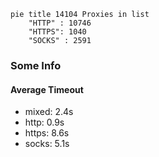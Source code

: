 
```mermaid
pie title 14104 Proxies in list
    "HTTP" : 10746
    "HTTPS": 1040
    "SOCKS" : 2591
```

### Some Info
#### Average Timeout

- mixed: 2.4s
- http: 0.9s
- https: 8.6s
- socks: 5.1s